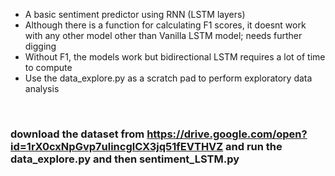 - A basic sentiment predictor using RNN (LSTM layers)
- Although there is a function for calculating F1 scores, it doesnt work with any other model other than Vanilla LSTM model; needs further digging
- Without F1, the models work but bidirectional LSTM requires a lot of time to compute
- Use the data_explore.py as a scratch pad to perform exploratory data analysis
<br>

### download the dataset from https://drive.google.com/open?id=1rX0cxNpGvp7ulincglCX3jq51fEVTHVZ and run the data_explore.py and then sentiment_LSTM.py
